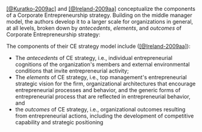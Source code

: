   

[[@Kuratko-2009ac]](t) and [[@Ireland-2009aa]](t) conceptualize the components of a Corporate Entrepreneurship strategy. Building on the middle manager model, the authors develop it to a larger scale for organizations in general, at all levels, broken down by *antecedents*, *elements*, and *outcomes* of Corporate Entrepreneurship strategy:

  

The components of their CE strategy model include ([[@Ireland-2009aa]](y)):

  
- The _antecedents_ of CE strategy, i.e., individual entrepreneurial cognitions of the organization's members and external environmental conditions that invite entrepreneurial activity;
- The _elements_ of CE strategy, i.e., top management's entrepreneurial strategic vision for the firm, organizational architectures that encourage entrepreneurial processes and behavior, and the generic forms of entrepreneurial process that are reflected in entrepreneurial behavior, and
- the _outcomes_ of CE strategy, i.e., organizational outcomes resulting from entrepreneurial actions, including the development of competitive capability and strategic positioning


<!--

TODO: Verify whether this is a direct quote

-->
